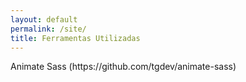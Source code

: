 ```yaml
---
layout: default
permalink: /site/
title: Ferramentas Utilizadas 
---
```


<div class="container">
	Animate Sass (https://github.com/tgdev/animate-sass)
</div>